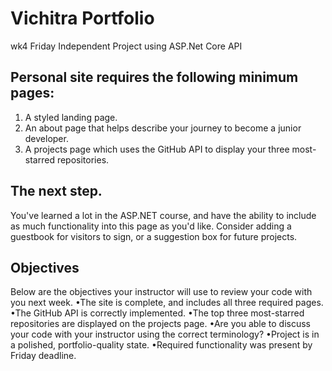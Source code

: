# Vichitra Portfolio
wk4 Friday Independent Project using ASP.Net Core API

## Personal site requires the following minimum pages:
1. A styled landing page.
2. An about page that helps describe your journey to become a junior developer.
3. A projects page which uses the GitHub API to display your three most-starred repositories.

## The next step.

You've learned a lot in the ASP.NET course, and have the ability to include as much functionality into this page as you'd like. Consider adding a guestbook for visitors to sign, or a suggestion box for future projects.

## Objectives

Below are the objectives your instructor will use to review your code with you next week.
•The site is complete, and includes all three required pages.
•The GitHub API is correctly implemented.
•The top three most-starred repositories are displayed on the projects page.
•Are you able to discuss your code with your instructor using the correct terminology? 
•Project is in a polished, portfolio-quality state.
•Required functionality was present by Friday deadline.


